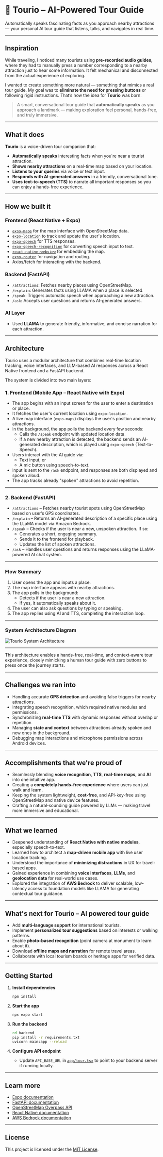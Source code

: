 # 🤖 Tourio – AI-Powered Tour Guide

Automatically speaks fascinating facts as you approach nearby attractions — your personal AI tour guide that listens, talks, and navigates in real time.

---

## Inspiration

While traveling, I noticed many tourists using **pre-recorded audio guides**, where they had to manually press a number corresponding to a nearby attraction just to hear some information. It felt mechanical and disconnected from the actual experience of exploring.

I wanted to create something more natural — something that mimics a real tour guide. My goal was to **eliminate the need for pressing buttons** or following rigid instructions. That’s how the idea for **Tourio** was born:

> A smart, conversational tour guide that **automatically speaks** as you approach a landmark — making exploration feel personal, hands-free, and truly immersive.

---

## What it does

**Tourio** is a voice-driven tour companion that:

- **Automatically speaks** interesting facts when you're near a tourist attraction.
- **Shows nearby attractions** on a real-time map based on your location.
- **Listens to your queries** via voice or text input.
- **Responds with AI-generated answers** in a friendly, conversational tone.
- **Uses text-to-speech (TTS)** to narrate all important responses so you can enjoy a hands-free experience.

---

## How we built it

### Frontend (React Native + Expo)

- [`expo-maps`](https://docs.expo.dev/versions/latest/sdk/maps/) for the map interface with OpenStreetMap data.
- [`expo-location`](https://docs.expo.dev/versions/latest/sdk/location/) to track and update the user's location.
- [`expo-speech`](https://docs.expo.dev/versions/latest/sdk/speech/) for TTS responses.
- [`expo-speech-recognition`](https://docs.expo.dev/versions/latest/sdk/speech-recognition/) for converting speech input to text.
- [`react-native-webview`](https://github.com/react-native-webview/react-native-webview) for embedding the map.
- [`expo-router`](https://docs.expo.dev/router/introduction/) for navigation and routing.
- Axios/fetch for interacting with the backend.

### Backend (FastAPI)

- `/attractions`: Fetches nearby places using OpenStreetMap.
- `/explain`: Generates facts using LLAMA when a place is selected.
- `/speak`: Triggers automatic speech when approaching a new attraction.
- `/ask`: Accepts user questions and returns AI-generated answers.

### AI Layer

- Used **LLAMA** to generate friendly, informative, and concise narration for each attraction.

---

## Architecture

Tourio uses a modular architecture that combines real-time location tracking, voice interfaces, and LLM-based AI responses across a React Native frontend and a FastAPI backend.

The system is divided into two main layers:

### 1. Frontend (Mobile App – React Native with Expo)

- The app begins with an input screen for the user to enter a destination or place.
- It fetches the user's current location using `expo-location`.
- A live map interface (`expo-maps`) displays the user's position and nearby attractions.
- In the background, the app polls the backend every few seconds:
  - Calls the `/speak` endpoint with updated location data.
  - If a new nearby attraction is detected, the backend sends an AI-generated description, which is played using `expo-speech` (Text-to-Speech).
- Users interact with the AI guide via:
  - Text input, or
  - A mic button using speech-to-text.
- Input is sent to the `/ask` endpoint, and responses are both displayed and spoken aloud.
- The app tracks already "spoken" attractions to avoid repetition.

---

### 2. Backend (FastAPI)

- `/attractions` – Fetches nearby tourist spots using OpenStreetMap based on user’s GPS coordinates.
- `/explain` – Returns an AI-generated description of a specific place using the LLaMA model via Amazon Bedrock.
- `/speak` – Checks if the user is near a new, unspoken attraction. If so:
  - Generates a short, engaging summary.
  - Sends it to the frontend for playback.
  - Updates the list of spoken attractions.
- `/ask` – Handles user questions and returns responses using the LLaMA-powered AI chat system.

---

### Flow Summary

1. User opens the app and inputs a place.
2. The map interface appears with nearby attractions.
3. The app polls in the background:
   - Detects if the user is near a new attraction.
   - If yes, it automatically speaks about it.
4. The user can also ask questions by typing or speaking.
5. The app replies using AI and TTS, completing the interaction loop.

---

### System Architecture Diagram

![Tourio System Architecture](./Architecture.png)

---

This architecture enables a hands-free, real-time, and context-aware tour experience, closely mimicking a human tour guide with zero buttons to press once the journey starts.

---

## Challenges we ran into

- Handling accurate **GPS detection** and avoiding false triggers for nearby attractions.
- Integrating speech recognition, which required native modules and permissions.
- Synchronizing **real-time TTS** with dynamic responses without overlap or repetition.
- Managing **state and context** between attractions already spoken and new ones in the background.
- Debugging map interactions and microphone permissions across Android devices.

---

## Accomplishments that we're proud of

- Seamlessly blending **voice recognition**, **TTS**, **real-time maps**, and **AI** into one intuitive app.
- Creating a **completely hands-free experience** where users can just walk and learn.
- Keeping the system lightweight, **cost-free**, and API-key-free using OpenStreetMap and native device features.
- Crafting a natural-sounding guide powered by LLMs — making travel more immersive and educational.

---

## What we learned

- Deepened understanding of **React Native with native modules**, especially speech-to-text.
- Learned how to architect a **map-driven mobile app** with live user location tracking.
- Understood the importance of **minimizing distractions** in UX for travel-based apps.
- Gained experience in combining **voice interfaces**, **LLMs**, and **geolocation data** for real-world use cases.
- Explored the integration of **AWS Bedrock** to deliver scalable, low-latency access to foundation models like LLAMA for generating contextual tour guidance.

---

## What's next for Tourio – AI powered tour guide

- Add **multi-language support** for international tourists.
- Implement **personalized tour suggestions** based on interests or walking patterns.
- Enable **photo-based recognition** (point camera at monument to learn about it).
- Download **offline maps and narration** for remote travel areas.
- Collaborate with local tourism boards or heritage apps for verified data.

---

## Getting Started

1. **Install dependencies**

   ```bash
   npm install
   ```

2. **Start the app**

   ```bash
   npx expo start
   ```

3. **Run the backend**

   ```bash
   cd backend
   pip install -r requirements.txt
   uvicorn main:app --reload
   ```

4. **Configure API endpoint**

   - Update `API_BASE_URL` in [`app/tour.tsx`](app/tour.tsx) to point to your backend server if running locally.

---

## Learn more

- [Expo documentation](https://docs.expo.dev/)
- [FastAPI documentation](https://fastapi.tiangolo.com/)
- [OpenStreetMap Overpass API](https://overpass-api.de/)
- [React Native documentation](https://reactnative.dev/docs/getting-started)
- [AWS Bedrock documentation](https://aws.amazon.com/bedrock/)

---

## License

This project is licensed under the [MIT License](LICENSE).
